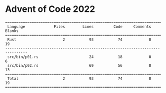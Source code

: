 # Advent of Code 2022

    ================================================================================
     Language             Files        Lines         Code     Comments       Blanks
    ================================================================================
     Rust                     2           93           74            0           19
    --------------------------------------------------------------------------------
     src/bin/p01.rs                       24           18            0            6
     src/bin/p02.rs                       69           56            0           13
    ================================================================================
     Total                    2           93           74            0           19
    ================================================================================
